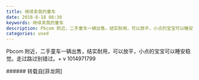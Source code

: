 ```yaml
---
title: 继续卖我的童车
date: 2018-8-18 08:30
keywords: 继续卖我的童车
description: Pbcom 附近，二手童车一辆出售，结实耐用，可以放平，小点的宝宝可以睡安稳觉。走过路过别错过。+ v 1014971799
categories: used
---
```

<td class="t_f" id="postmessage_1655472">

Pbcom 附近，二手童车一辆出售，结实耐用，可以放平，小点的宝宝可以睡安稳觉。走过路过别错过。+ v 1014971799<br/>
<img alt="" border="0" class="zoom" data-cf-modified-1664ff175fe72fcc2aaecf76-="" file="http://www.flw.ph/data/appbyme/upload/image/201808/18/lSffDaKo1mZJ.jpg" id="aimg_Dyhej" lazyloadthumb="1" onclick="" onmouseover="" src="http://www.flw.ph/data/appbyme/upload/image/201808/18/lSffDaKo1mZJ.jpg"/><br/>
<img alt="" border="0" class="zoom" data-cf-modified-1664ff175fe72fcc2aaecf76-="" file="http://www.flw.ph/data/appbyme/upload/image/201808/18/F7IaO2dOObZk.jpg" id="aimg_XyBHX" lazyloadthumb="1" onclick="" onmouseover="" src="http://www.flw.ph/data/appbyme/upload/image/201808/18/F7IaO2dOObZk.jpg"/><br/>
<img alt="" border="0" class="zoom" data-cf-modified-1664ff175fe72fcc2aaecf76-="" file="http://www.flw.ph/data/appbyme/upload/image/201808/18/SUCKW8Qqo6DS.jpg" id="aimg_R2py5" lazyloadthumb="1" onclick="" onmouseover="" src="http://www.flw.ph/data/appbyme/upload/image/201808/18/SUCKW8Qqo6DS.jpg"/><br/>
<img alt="" border="0" class="zoom" data-cf-modified-1664ff175fe72fcc2aaecf76-="" file="http://www.flw.ph/data/appbyme/upload/image/201808/18/86YTLzNe2AOs.jpg" id="aimg_KizB4" lazyloadthumb="1" onclick="" onmouseover="" src="http://www.flw.ph/data/appbyme/upload/image/201808/18/86YTLzNe2AOs.jpg"/><br/>
</td>
###### 转载自[菲龙网]